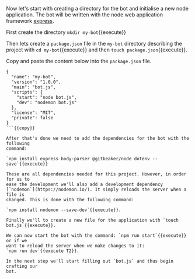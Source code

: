 Now let's start with creating a directory for the bot and initialise a new node
application. The bot will be written with the node web application framework
[express](https://expressjs.com/).

First create the directory `mkdir my-bot`{{execute}}

Then lets create a `package.json` file in the `my-bot` directory describing the
project with `cd my-bot`{{execute}} and then `touch package.json`{{execute}}.

Copy and paste the content below into the `package.json` file.

```
{
  "name": "my-bot",
  "version": "1.0.0",
  "main": "bot.js",
  "scripts": {
    "start": "node bot.js",
    "dev": "nodemon bot.js"
  },
  "license": "MIT",
  "private": false
}
```{{copy}}

After that's done we need to add the dependencies for the bot with the following
command:

`npm install express body-parser @gitbeaker/node dotenv --save`{{execute}}

These are all dependencies needed for this project. However, in order for us to
ease the development we'll also add a development dependency
[`nodemon`](https://nodemon.io/). It simply reloads the server when a file is
changed. This is done with the following command:

`npm install nodemon --save-dev`{{execute}}.

Finally we'll to create a new file for the application with `touch bot.js`{{execute}}.

We can now start the bot with the command: `npm run start`{{execute}} or if we
want to reload the server when we make changes to it:
`npm run dev`{{execute T2}}.

In the next step we'll start filling out `bot.js` and thus begin crafting our
bot.
